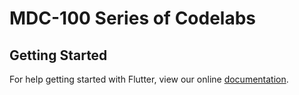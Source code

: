 # MDC-100 Series of Codelabs

## Getting Started

For help getting started with Flutter, view our online
[documentation](https://flutter.io/).
